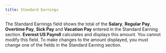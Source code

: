 ```yaml
---
title: Standard Earnings
---
```



The Standard Earnings field shows the total of the **Salary**,  **Regular Pay**, **Overtime 
 Pay**, **Sick Pay** and **Vacation Pay** entered in the Standard  Earning section. **Everest US Payroll** calculates  and displays this amount. You cannot modify this field. To make changes  to the amount displayed, you must change one of the fields in the Standard  Earning section.
